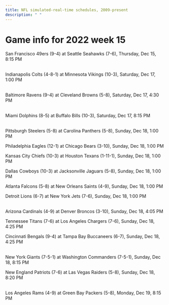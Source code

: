 ```yaml
---
title: NFL simulated-real-time schedules, 2009-present
description: " "
---
```


# Game info for 2022 week 15

San Francisco 49ers (9-4) at Seattle Seahawks (7-6), Thursday, Dec 15, 8:15 PM

<br/>Indianapolis Colts (4-8-1) at Minnesota Vikings (10-3), Saturday, Dec 17, 1:00 PM

<br/>Baltimore Ravens (9-4) at Cleveland Browns (5-8), Saturday, Dec 17, 4:30 PM

<br/>Miami Dolphins (8-5) at Buffalo Bills (10-3), Saturday, Dec 17, 8:15 PM

<br/>Pittsburgh Steelers (5-8) at Carolina Panthers (5-8), Sunday, Dec 18, 1:00 PM

Philadelphia Eagles (12-1) at Chicago Bears (3-10), Sunday, Dec 18, 1:00 PM

Kansas City Chiefs (10-3) at Houston Texans (1-11-1), Sunday, Dec 18, 1:00 PM

Dallas Cowboys (10-3) at Jacksonville Jaguars (5-8), Sunday, Dec 18, 1:00 PM

Atlanta Falcons (5-8) at New Orleans Saints (4-9), Sunday, Dec 18, 1:00 PM

Detroit Lions (6-7) at New York Jets (7-6), Sunday, Dec 18, 1:00 PM

<br/>Arizona Cardinals (4-9) at Denver Broncos (3-10), Sunday, Dec 18, 4:05 PM

Tennessee Titans (7-6) at Los Angeles Chargers (7-6), Sunday, Dec 18, 4:25 PM

Cincinnati Bengals (9-4) at Tampa Bay Buccaneers (6-7), Sunday, Dec 18, 4:25 PM

<br/>New York Giants (7-5-1) at Washington Commanders (7-5-1), Sunday, Dec 18, 8:15 PM

New England Patriots (7-6) at Las Vegas Raiders (5-8), Sunday, Dec 18, 8:20 PM

<br/>Los Angeles Rams (4-9) at Green Bay Packers (5-8), Monday, Dec 19, 8:15 PM

